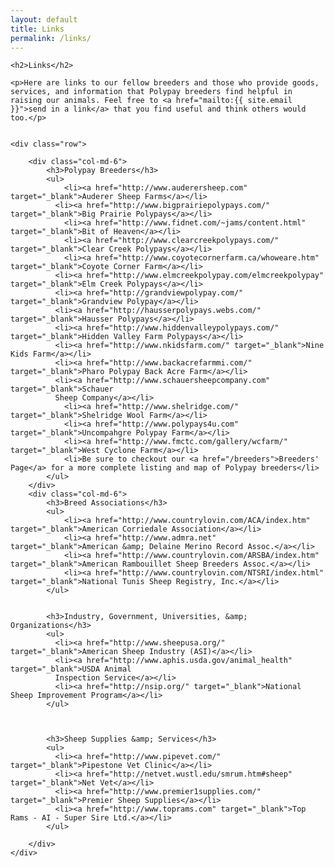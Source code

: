 ```yaml
---
layout: default
title: Links
permalink: /links/
---
```


<div class="links">

	<h2>Links</h2>

	<p>Here are links to our fellow breeders and those who provide goods, services, and information that Polypay breeders find helpful in raising our animals. Feel free to <a href="mailto:{{ site.email }}">send in a link</a> that you find useful and think others would too.</p>


	<div class="row">

		<div class="col-md-6">
			<h3>Polypay Breeders</h3>
			<ul>
				<li><a href="http://www.auderersheep.com" target="_blank">Auderer Sheep Farms</a></li>
			  <li><a href="http://www.bigprairiepolypays.com/" target="_blank">Big Prairie Polypays</a></li>
				<li><a href="http://www.fidnet.com/~jams/content.html" target="_blank">Bit of Heaven</a></li>
				<li><a href="http://www.clearcreekpolypays.com/" target="_blank">Clear Creek Polypays</a></li>
				<li><a href="http://www.coyotecornerfarm.ca/whoweare.htm" target="_blank">Coyote Corner Farm</a></li>
			  <li><a href="http://www.elmcreekpolypay.com/elmcreekpolypay" target="_blank">Elm Creek Polypays</a></li>
			  <li><a href="http://grandviewpolypay.com/" target="_blank">Grandview Polypay</a></li>
			  <li><a href="http://hausserpolypays.webs.com/" target="_blank">Hausser Polypays</a></li>
			  <li><a href="http://www.hiddenvalleypolypays.com/" target="_blank">Hidden Valley Farm Polypays</a></li>
			  <li><a href="http://www.nkidsfarm.com/" target="_blank">Nine Kids Farm</a></li>
			  <li><a href="http://www.backacrefarmmi.com/" target="_blank">Pharo Polypay Back Acre Farm</a></li>
			  <li><a href="http://www.schauersheepcompany.com" target="_blank">Schauer
			  Sheep Company</a></li>
				<li><a href="http://www.shelridge.com/" target="_blank">Shelridge Wool Farm</a></li>
				<li><a href="http://www.polypays4u.com" target="_blank">Uncompahgre Polypay Farm</a></li>
				<li><a href="http://www.fmctc.com/gallery/wcfarm/" target="_blank">West Cyclone Farm</a></li>
				<li>Be sure to checkout our <a href="/breeders">Breeders' Page</a> for a more complete listing and map of Polypay breeders</li>
			</ul>
		</div>
		<div class="col-md-6">
			<h3>Breed Associations</h3>
			<ul>
				<li><a href="http://www.countrylovin.com/ACA/index.htm" target="_blank">American Corriedale Association</a></li>
				<li><a href="http://www.admra.net" target="_blank">American &amp; Delaine Merino Record Assoc.</a></li>
				<li><a href="http://www.countrylovin.com/ARSBA/index.htm" target="_blank">American Rambouillet Sheep Breeders Assoc.</a></li>
				<li><a href="http://www.countrylovin.com/NTSRI/index.html" target="_blank">National Tunis Sheep Registry, Inc.</a></li>
			</ul>


			<h3>Industry, Government, Universities, &amp; Organizations</h3>
			<ul>
			  <li><a href="http://www.sheepusa.org/" target="_blank">American Sheep Industry (ASI)</a></li>
			  <li><a href="http://www.aphis.usda.gov/animal_health" target="_blank">USDA Animal
			  Inspection Service</a></li>
			  <li><a href="http://nsip.org/" target="_blank">National Sheep Improvement Program</a></li>
			</ul>



			<h3>Sheep Supplies &amp; Services</h3>
			<ul>
			  <li><a href="http://www.pipevet.com/" target="_blank">Pipestone Vet Clinic</a></li>
			  <li><a href="http://netvet.wustl.edu/smrum.htm#sheep" target="_blank">Net Vet</a></li>
			  <li><a href="http://www.premier1supplies.com/" target="_blank">Premier Sheep Supplies</a></li>
			  <li><a href="http://www.toprams.com" target="_blank">Top Rams - AI - Super Sire Ltd.</a></li>
			</ul>

		</div>
	</div>
</div>
